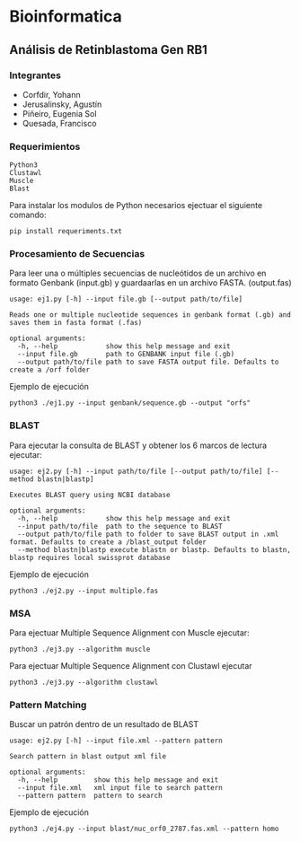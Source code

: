 # Bioinformatica 

## Análisis de Retinblastoma Gen RB1

### Integrantes 
- Corfdir, Yohann                     
- Jerusalinsky, Agustín	 
- Piñeiro, Eugenia Sol		 
- Quesada, Francisco 

### Requerimientos 
```
Python3 
Clustawl
Muscle
Blast 
```
Para instalar los modulos de Python necesarios ejectuar el siguiente comando:
```
pip install requeriments.txt
```

### Procesamiento de Secuencias 

Para leer una o múltiples secuencias de nucleótidos de un archivo en formato Genbank (input.gb) y guardaarlas en un archivo FASTA. (output.fas)
```
usage: ej1.py [-h] --input file.gb [--output path/to/file]

Reads one or multiple nucleotide sequences in genbank format (.gb) and saves them in fasta format (.fas)

optional arguments:
  -h, --help            show this help message and exit
  --input file.gb       path to GENBANK input file (.gb)
  --output path/to/file path to save FASTA output file. Defaults to create a /orf folder
```
Ejemplo de ejecución
```
python3 ./ej1.py --input genbank/sequence.gb --output "orfs"
```
### BLAST 

Para ejecutar la consulta de BLAST y obtener los 6 marcos de lectura ejecutar: 

```
usage: ej2.py [-h] --input path/to/file [--output path/to/file] [--method blastn|blastp]

Executes BLAST query using NCBI database

optional arguments:
  -h, --help            show this help message and exit
  --input path/to/file  path to the sequence to BLAST
  --output path/to/file path to folder to save BLAST output in .xml format. Defaults to create a /blast_output folder
  --method blastn|blastp execute blastn or blastp. Defaults to blastn, blastp requires local swissprot database

```
Ejemplo de ejecución
```
python3 ./ej2.py --input multiple.fas 
```

### MSA

Para ejectuar Multiple Sequence Alignment con Muscle ejecutar:
```
python3 ./ej3.py --algorithm muscle 
```
Para ejectuar Multiple Sequence Alignment con Clustawl ejecutar
```
python3 ./ej3.py --algorithm clustawl 
```

### Pattern Matching 
Buscar un patrón dentro de un resultado de BLAST

```
usage: ej2.py [-h] --input file.xml --pattern pattern

Search pattern in blast output xml file

optional arguments:
  -h, --help         show this help message and exit
  --input file.xml   xml input file to search pattern
  --pattern pattern  pattern to search
```
Ejemplo de ejecución
```
python3 ./ej4.py --input blast/nuc_orf0_2787.fas.xml --pattern homo
```
